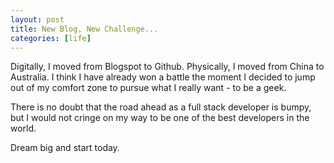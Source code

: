 ```yaml
---
layout: post
title: New Blog, New Challenge...
categories: [life]
---
```


Digitally, I moved from Blogspot to Github. Physically, I moved from China to Australia. I think I have already won a battle the moment I decided to jump out of my comfort zone to pursue what I really want - to be a geek.

There is no doubt that the road ahead as a full stack developer is bumpy, but I would not cringe on my way to be one of the best developers in the world.

Dream big and start today.